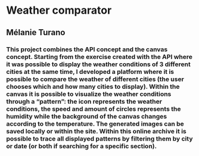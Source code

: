 # Weather comparator

## Mélanie Turano

### This project combines the API concept and the canvas concept. Starting from the exercise created with the API where it was possible to display the weather conditions of 3 different cities at the same time, I developed a platform where it is possible to compare the weather of different cities (the user chooses which and how many cities to display). Within the canvas it is possible to visualize the weather conditions through a “pattern”: the icon represents the weather conditions, the speed and amount of circles represents the humidity while the background of the canvas changes according to the temperature. The generated images can be saved locally or within the site. Within this online archive it is possible to trace all displayed patterns by filtering them by city or date (or both if searching for a specific section). 